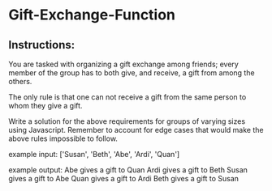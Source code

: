 # Gift-Exchange-Function

## Instructions:

You are tasked with organizing a gift exchange among friends; every member of the group has 
to both give, and receive, a gift from among the others.
 
The only rule is that one can not receive a gift from the same person to whom they give a gift.
 
Write a solution for the above requirements for groups of varying sizes using Javascript. 
Remember to account for edge cases that would make the above rules impossible to follow.

example input:
['Susan', 'Beth', 'Abe', 'Ardi', 'Quan']
 
example output:
Abe gives a gift to Quan
Ardi gives a gift to Beth
Susan gives a gift to Abe
Quan gives a gift to Ardi
Beth gives a gift to Susan